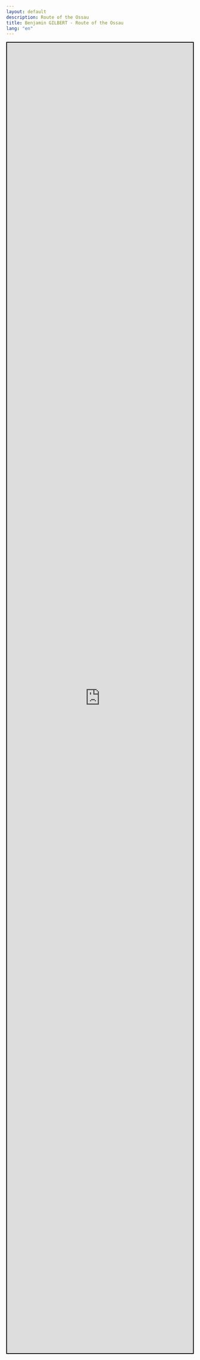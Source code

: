 ```yaml
---
layout: default
description: Route of the Ossau
title: Benjamin GILBERT - Route of the Ossau
lang: "en"
---
```


<div align="center" style="height: 88vh; border: 2px solid black"><iframe src="https://footpathapp.com/routes/86FA014C-2E1C-4DCB-8B0F-A1D1010D779A?embed=1" style="width: 100%; height: 88vh; border: 0"></iframe></div>